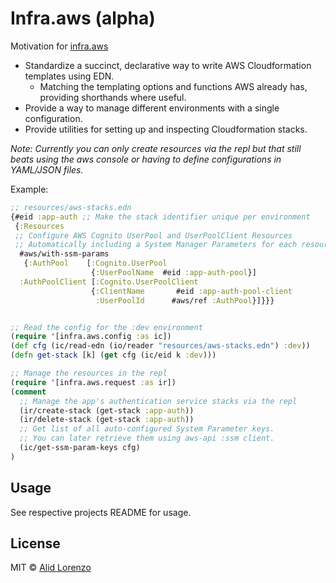 # Infra.aws (alpha)

Motivation for [infra.aws](https://github.com/alidlo/infra.aws/tree/master/infra.aws)
* Standardize a succinct, declarative way to write AWS Cloudformation templates using EDN.
  * Matching the templating options and functions AWS already has, providing shorthands where useful.
* Provide a way to manage different environments with a single configuration.
* Provide utilities for setting up and inspecting Cloudformation stacks.

*Note: Currently you can only create resources via the repl but that still beats using the aws console or having to define configurations in YAML/JSON files.*

Example: 

```clj
;; resources/aws-stacks.edn
{#eid :app-auth ;; Make the stack identifier unique per environment
 {:Resources 
 ;; Configure AWS Cognito UserPool and UserPoolClient Resources
 ;; Automatically including a System Manager Parameters for each resource identifier.
  #aws/with-ssm-params
   {:AuthPool    [:Cognito.UserPool
                  {:UserPoolName  #eid :app-auth-pool}]
  :AuthPoolClient [:Cognito.UserPoolClient
                  {:ClientName       #eid :app-auth-pool-client
                   :UserPoolId      #aws/ref :AuthPool}]}}}


;; Read the config for the :dev environment
(require '[infra.aws.config :as ic])
(def cfg (ic/read-edn (io/reader "resources/aws-stacks.edn") :dev))
(defn get-stack [k] (get cfg (ic/eid k :dev)))

;; Manage the resources in the repl 
(require '[infra.aws.request :as ir])
(comment
  ;; Manage the app's authentication service stacks via the repl
  (ir/create-stack (get-stack :app-auth))
  (ir/delete-stack (get-stack :app-auth))
  ;; Get list of all auto-configured System Parameter keys.
  ;; You can later retrieve them using aws-api :ssm client.
  (ic/get-ssm-param-keys cfg)
)
```

## Usage 

See respective projects README for usage.

## License

MIT © [Alid Lorenzo](https://github.com/alidlo)
